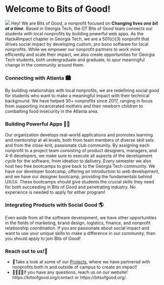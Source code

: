 <h1>Welcome to Bits of Good!</h1>
<picture>
  <img src="https://i.imgur.com/YtcRvf4.png">
</picture>
Hey! We are Bits of Good, a nonprofit focused on <strong>Changing lives <em>one bit at a time.</em></strong> Based in Georgia Tech, the GT Bits of Good team connects our students with local nonprofits by building powerful web apps.
As the Hack4Impact chapter in Georgia Tech, we are a 501(c)(3) nonprofit that drives social impact by developing custom, pro bono software for local nonprofits. While we empower our nonprofit partners to work more efficiently and scale their impact, we also create opportunities for Georgia Tech students, both undergraduate and graduate, to spur meaningful change in the community around them.
<h3>Connecting with Atlanta 🏙️</h3>
By building relationships with local nonprofits, we are redefining social good for students who want to make a meaningful impact with their technical background. We have helped 30+ nonprofits since 2017, ranging in focus from supporting incarcerated mothers and their newborn children to combatting food insecurity in the Atlanta area.

<h3>Building Powerful Apps 🧑‍💻</h3>
Our organization develops real-world applications and promotes learning and mentorship at all levels, both from team members of diverse skill sets and from the close-knit, passionate club community. By assigning each nonprofit to a project team consisting of product designers, managers, and 4-6 developers, we make sure to execute all aspects of the development cycle for the software, from ideation to delivery. Every semester we also host two free bootcamps to give back to the Georgia Tech community. We have our developer bootcamp, offering an introduction to web development, and we have our designer bootcamp, providing the fundamentals behind UX/UI. These bootcamps should give students the crucial skills they need for both succeeding in Bits of Good and penetrating industry. No experience is needed to apply for either program!

<h3>Integrating Products with Social Good 🌎</h3>
Even aside from all the software development, we have other opportunities in the fields of marketing, brand design, logistics, finance, and nonprofit relationship coordination. If you are passionate about social impact and want to use your unique skills to make a difference in our community, then you should apply to join Bits of Good!

<h3>Reach out to us!👋</h3>
<ul>
  <li>🦾Take a look at some of our <a href="https://bitsofgood.org/projects">Projects</a>, where we have partnered with nonprofits both in and outside of campus to create an impact!</li>
  <li>🫱🏻‍🫲🏾If you have any questions, reach us on our website! https://bitsofgood.org/contact or https://bitsofgood.org/.
<ul>
